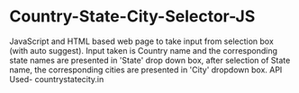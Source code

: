 # Country-State-City-Selector-JS
JavaScript and HTML based web page to take input from selection box (with auto suggest).
Input taken is Country name and the corresponding state names are presented in 'State' drop down box, after selection of State name, the corresponding cities are presented in 'City' dropdown box.
API Used- countrystatecity.in
